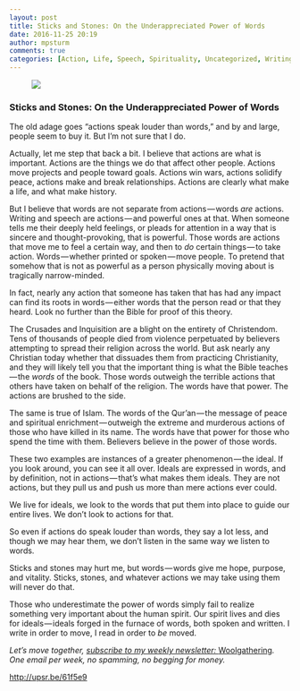 ```yaml
---
layout: post
title: Sticks and Stones: On the Underappreciated Power of Words
date: 2016-11-25 20:19
author: mpsturm
comments: true
categories: [Action, Life, Speech, Spirituality, Uncategorized, Writing]
---
```



<figure>

<img src="https://mikesturmblog.files.wordpress.com/2016/11/e983f-1xzhv9phkjqe5y7dgcooclq.png">
</figure>

<h3>Sticks and Stones: On the U<strong>nderappreciated</strong> Power of Words</h3>
<p>The old adage goes “actions speak louder than words,” and by and large, people seem to buy it. But I’m not sure that I do.</p>
<p>Actually, let me step that back a bit. I believe that actions are what is important. Actions are the things we do that affect other people. Actions move projects and people toward goals. Actions win wars, actions solidify peace, actions make and break relationships. Actions are clearly what make a life, and what make history.</p>
<p>But I believe that words are not separate from actions — words <em>are</em> actions. Writing and speech are actions — and powerful ones at that. When someone tells me their deeply held feelings, or pleads for attention in a way that is sincere and thought-provoking, that is powerful. Those words are actions that move me to feel a certain way, and then to <em>do</em> certain things — to take action. Words — whether printed or spoken — move people. To pretend that somehow that is not as powerful as a person physically moving about is tragically narrow-minded.</p>
<p>In fact, nearly any action that someone has taken that has had any impact can find its roots in words — either words that the person read or that they heard. Look no further than the Bible for proof of this theory.</p>
<p>The Crusades and Inquisition are a blight on the entirety of Christendom. Tens of thousands of people died from violence perpetuated by believers attempting to spread their religion across the world. But ask nearly any Christian today whether that dissuades them from practicing Christianity, and they will likely tell you that the important thing is what the Bible teaches — the <em>words</em> of the book. Those words outweigh the terrible actions that others have taken on behalf of the religion. The words have that power. The actions are brushed to the side.</p>
<p>The same is true of Islam. The words of the Qur’an — the message of peace and spiritual enrichment — outweigh the extreme and murderous actions of those who have killed in its name. The words have that power for those who spend the time with them. Believers believe in the power of those words.</p>
<p>These two examples are instances of a greater phenomenon — the ideal. If you look around, you can see it all over. Ideals are expressed in words, and by definition, not in actions — that’s what makes them ideals. They are not actions, but they pull us and push us more than mere actions ever could.</p>
<p>We live for ideals, we look to the words that put them into place to guide our entire lives. We don’t look to actions for that.</p>
<p>So even if actions do speak louder than words, they say a lot less, and though we may hear them, we don’t listen in the same way we listen to words.</p>
<p>Sticks and stones may hurt me, but words — words give me hope, purpose, and vitality. Sticks, stones, and whatever actions we may take using them will never do that.</p>
<p>Those who underestimate the power of words simply fail to realize something very important about the human spirit. Our spirit lives and dies for ideals — ideals forged in the furnace of words, both spoken and written. I write in order to move, I read in order to <em>be</em> moved.</p>
<p><em>Let’s move together, </em><a href="http://tinyletter.com/mike_sturm" target="_blank"><em>subscribe to my weekly newsletter: </em>Woolgathering</a><em>. One email per week, no spamming, no begging for money.</em></p>
<a href="http://upsr.be/61f5e9">http://upsr.be/61f5e9</a>


